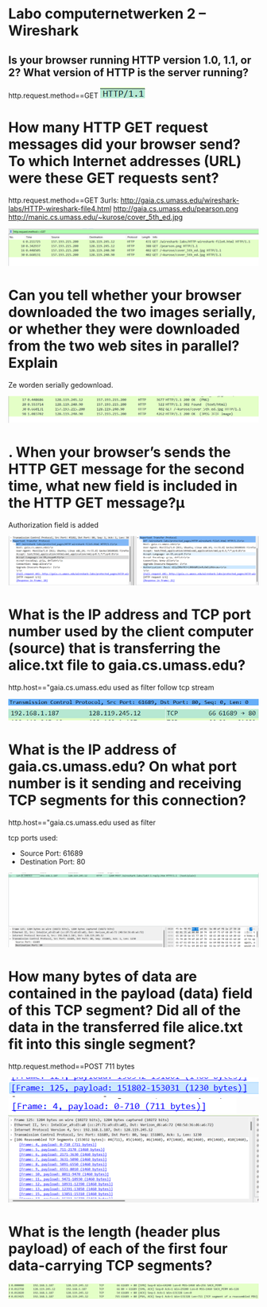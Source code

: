 # Labo computernetwerken 2 – Wireshark

## Is your browser running HTTP version 1.0, 1.1, or 2? What version of HTTP is the server running?

http.request.method==GET
![wireshark](2022-10-12-09-58-30.png)

# How many HTTP GET request messages did your browser send? To which Internet addresses (URL) were these GET requests sent?

http.request.method==GET
3urls:
http://gaia.cs.umass.edu/wireshark-labs/HTTP-wireshark-file4.html
http://gaia.cs.umass.edu/pearson.png
http://manic.cs.umass.edu/~kurose/cover_5th_ed.jpg

![get requests](2022-10-12-10-01-31.png)

# Can you tell whether your browser downloaded the two images serially, or whether they were downloaded from the two web sites in parallel? Explain

Ze worden serially gedownload.

![images](2022-10-12-10-06-36.png)

# . When your browser’s sends the HTTP GET message for the second time, what new field is included in the HTTP GET message?µ

Authorization field is added

![field](2022-10-12-10-11-10.png)

# What is the IP address and TCP port number used by the client computer (source) that is transferring the alice.txt file to gaia.cs.umass.edu? 

http.host=="gaia.cs.umass.edu used as filter
follow tcp stream

![](2022-10-12-10-27-06.png)
![](2022-10-12-10-27-31.png)

# What is the IP address of gaia.cs.umass.edu? On what port number is it sending and receiving TCP segments for this connection?

http.host=="gaia.cs.umass.edu used as filter

tcp ports used: 
- Source Port: 61689
- Destination Port: 80

![](2022-10-12-10-32-44.png)

# How many bytes of data are contained in the payload (data) field of this TCP segment? Did all of the data in the transferred file alice.txt fit into this single segment?

http.request.method==POST
711 bytes

![](2022-10-12-10-53-01.png)![](2022-10-12-10-56-31.png)
![](2022-10-12-10-53-42.png)

# What is the length (header plus payload) of each of the first four data-carrying TCP segments?

![](2022-10-12-10-54-50.png)